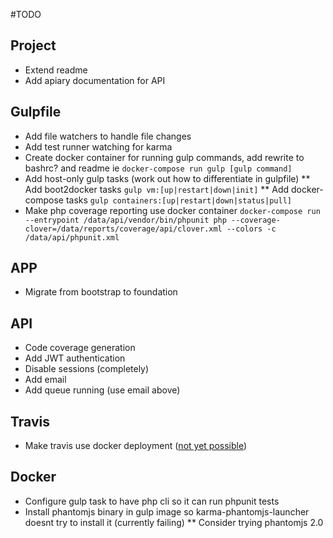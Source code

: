 #TODO

## Project
* Extend readme
* Add apiary documentation for API

## Gulpfile
* Add file watchers to handle file changes
* Add test runner watching for karma
* Create docker container for running gulp commands, add rewrite to bashrc? and readme ie `docker-compose run gulp [gulp command]`
* Add host-only gulp tasks (work out how to differentiate in gulpfile)
** Add boot2docker tasks `gulp vm:[up|restart|down|init]`
** Add docker-compose tasks `gulp containers:[up|restart|down|status|pull]`
* Make php coverage reporting use docker container `docker-compose run --entrypoint /data/api/vendor/bin/phpunit php --coverage-clover=/data/reports/coverage/api/clover.xml --colors -c /data/api/phpunit.xml`

## APP
* Migrate from bootstrap to foundation

## API
* Code coverage generation
* Add JWT authentication
* Disable sessions (completely)
* Add email
* Add queue running (use email above)

## Travis
* Make travis use docker deployment ([not yet possible](http://blog.travis-ci.com/2014-12-17-faster-builds-with-container-based-infrastructure/))

## Docker
* Configure gulp task to have php cli so it can run phpunit tests
* Install phantomjs binary in gulp image so karma-phantomjs-launcher doesnt try to install it (currently failing)
** Consider trying phantomjs 2.0
